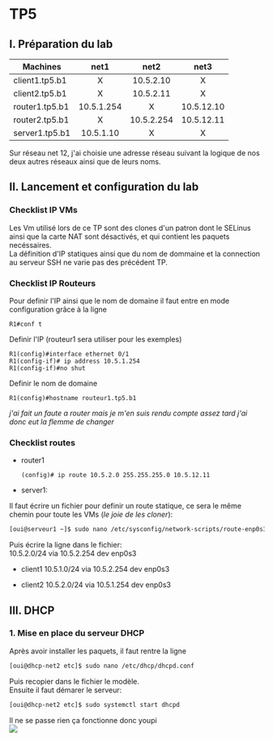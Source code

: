 # TP5

## I. Préparation du lab

| Machines       |    net1    |    net2    |    net3    |
| -------------- | :--------: | :--------: | :--------: |
| client1.tp5.b1 |     X      | 10.5.2.10  |      X     |
| client2.tp5.b1 |     X      | 10.5.2.11  |      X     |
| router1.tp5.b1 | 10.5.1.254 |     X      | 10.5.12.10 |
| router2.tp5.b1 |     X      | 10.5.2.254 | 10.5.12.11 |
| server1.tp5.b1 | 10.5.1.10  |     X      |      X     |

Sur réseau net 12, j'ai choisie une adresse réseau suivant la logique de nos deux autres réseaux ainsi que de leurs noms.

## II. Lancement et configuration du lab

### Checklist IP VMs

Les Vm utilisé lors de ce TP sont des clones d'un patron dont le SELinus ainsi que la carte NAT sont désactivés, et  qui contient les paquets necéssaires.  
La définition d'IP statiques ainsi que du nom de dommaine et la connection au serveur SSH ne varie pas des précédent TP.

### Checklist IP Routeurs

Pour definir l'IP ainsi que le nom de domaine il faut entre en mode configuration grâce à la ligne

```cisco
R1#conf t
```
Definir l'IP (routeur1 sera utiliser pour les exemples)
```cisco
R1(config)#interface ethernet 0/1
R1(config-if)# ip address 10.5.1.254
R1(config-if)#no shut
```
Definir le nom de domaine
```cisco
R1(config)#hostname routeur1.tp5.b1
```
*j'ai fait un faute a router mais je m'en suis rendu compte assez tard j'ai donc eut la flemme de changer*

### Checklist routes

- router1

  ```cisco
  (config)# ip route 10.5.2.0 255.255.255.0 10.5.12.11
  ```

- server1:

Il faut écrire un fichier pour definir un route statique, ce sera le même chemin pour toute les VMs (*le joie de les cloner*):
```bash
[oui@serveur1 ~]$ sudo nano /etc/sysconfig/network-scripts/route-enp0s3
```
Puis écrire la ligne dans le fichier:  
10.5.2.0/24 via 10.5.2.254 dev enp0s3

- client1
10.5.1.0/24 via 10.5.2.254 dev enp0s3

- client2
10.5.2.0/24 via 10.5.1.254 dev enp0s3


## III. DHCP

### 1. Mise en place du serveur DHCP

Après avoir installer les paquets, il faut rentre la ligne  
```bash
[oui@dhcp-net2 etc]$ sudo nano /etc/dhcp/dhcpd.conf
```
Puis recopier dans le fichier le modèle.  
Ensuite il faut démarer le serveur:
```bash
[oui@dhcp-net2 etc]$ sudo systemctl start dhcpd
```
Il ne se passe rien ça fonctionne donc youpi  
![](http://gif.toutimages.com/images/fete/anniversaire/anniversaire_010.gif)  

